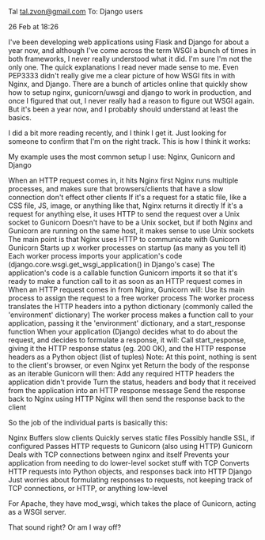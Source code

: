 Tal <tal.zvon@gmail.com>
To:
Django users

26 Feb at 18:26

I've been developing web applications using Flask and Django for about a year now, and although I've come across the term WSGI a bunch of times in both frameworks, I never really understood what it did. I'm sure I'm not the only one. The quick explanations I read never made sense to me. Even PEP3333 didn't really give me a clear picture of how WSGI fits in with Nginx, and Django. There are a bunch of articles online that quickly show how to setup nginx, gunicorn/uwsgi and django to work in production, and once I figured that out, I never really had a reason to figure out WSGI again. But it's been a year now, and I probably should understand at least the basics.

I did a bit more reading recently, and I think I get it. Just looking for someone to confirm that I'm on the right track.
This is how I think it works:

My example uses the most common setup I use: Nginx, Gunicorn and Django

When an HTTP request comes in, it hits Nginx first
    Nginx runs multiple processes, and makes sure that browsers/clients that have a slow connection don't effect other clients
    If it's a request for a static file, like a CSS file, JS, image, or anything like that, Nginx returns it directly
    If it's a request for anything else, it uses HTTP to send the request over a Unix socket to Gunicorn
        Doesn't have to be a Unix socket, but if both Nginx and Gunicorn are running on the same host, it makes sense to use Unix sockets
        The main point is that Nginx uses HTTP to communicate with Gunicorn
Gunicorn
    Starts up x worker processes on startup (as many as you tell it)
    Each worker process imports your application's code (django.core.wsgi.get_wsgi_application() in Django's case)
        The application's code is a callable function
        Gunicorn imports it so that it's ready to make a function call to it as soon as an HTTP request comes in
    When an HTTP request comes in from Nginx, Gunicorn will:
        Use its main process to assign the request to a free worker process
        The worker process translates the HTTP headers into a python dictionary (commonly called the 'environment' dictionary)
        The worker process makes a function call to your application, passing it the 'environment' dictionary, and a start_response function
When your application (Django) decides what to do about the request, and decides to formulate a response, it will:
    Call start_response, giving it the HTTP response status (eg. 200 OK), and the HTTP response headers as a Python object (list of tuples)
        Note: At this point, nothing is sent to the client's browser, or even Nginx yet
    Return the body of the response as an iterable
Gunicorn will then:
    Add any required HTTP headers the application didn't provide
    Turn the status, headers and body that it received from the application into an HTTP response message
    Send the response back to Nginx using HTTP
Nginx will then send the response back to the client

So the job of the individual parts is basically this:

Nginx
    Buffers slow clients
    Quickly serves static files
    Possibly handle SSL, if configured
    Passes HTTP requests to Gunicorn (also using HTTP)
Gunicorn
    Deals with TCP connections between nginx and itself
    Prevents your application from needing to do lower-level socket stuff with TCP
    Converts HTTP requests into Python objects, and responses back into HTTP
Django
    Just worries about formulating responses to requests, not keeping track of TCP connections, or HTTP, or anything low-level

For Apache, they have mod_wsgi, which takes the place of Gunicorn, acting as a WSGI server.

That sound right? Or am I way off?
